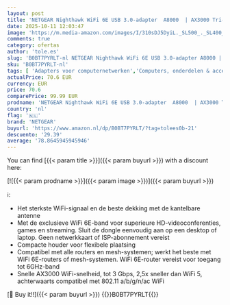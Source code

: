 ```yaml
---
layout: post
title: 'NETGEAR Nighthawk WiFi 6E USB 3.0-adapter  A8000  | AX3000 Tri-band draadloze Gigabit-snelheid  tot 3 Gbps  | Nieuwe 6 GHz-band | Voor Windows-pc'
date: 2025-10-11 12:03:47
image: 'https://m.media-amazon.com/images/I/310sDJ5DyiL._SL500_._SL400_.jpg'
comments: true
category: ofertas
author: 'tole.es'
slug: 'B0BT7PYRLT-nl NETGEAR Nighthawk WiFi 6E USB 3.0-adapter A8000 | AX3000...'
sku: 'B0BT7PYRLT-nl'
tags: [ 'Adapters voor computernetwerken','Computers, onderdelen & accessoires','Elektronica','Netwerkapparaten','USB-netwerkadapters','netgear','🇳🇱', ]
actualPrice: 70.6 EUR
currency: EUR
price: 70.6
comparePrice: 99.99 EUR
prodname: 'NETGEAR Nighthawk WiFi 6E USB 3.0-adapter  A8000  | AX3000 Tri-band draadloze Gigabit-snelheid  tot 3 Gbps  | Nieuwe 6 GHz-band | Voor Windows-pc'
country: 'nl'
flag: '🇳🇱'
brand: 'NETGEAR'
buyurl: 'https://www.amazon.nl/dp/B0BT7PYRLT/?tag=tolees0b-21'
descuento: '29.39'
average: '78.8645945945946'
---
```


You can find [{{< param title >}}]({{< param buyurl >}}) with a discount here:

[![{{< param prodname >}}]({{< param image >}})]({{< param buyurl >}})

ℹ️:

- Het sterkste WiFi-signaal en de beste dekking met de kantelbare antenne
- Met de exclusieve WiFi 6E-band voor superieure HD-videoconferenties, games en streaming. Sluit de dongle eenvoudig aan op een desktop of laptop. Geen netwerkkaart of ISP-abonnement vereist
- Compacte houder voor flexibele plaatsing
- Compatibel met alle routers en mesh-systemen; werkt het beste met WiFi 6E-routers of mesh-systemen. WiFi 6E-router vereist voor toegang tot 6GHz-band
- Snelle AX3000 WiFi-snelheid, tot 3 Gbps, 2,5x sneller dan WiFi 5, achterwaarts compatibel met 802.11 a/b/g/n/ac WiFi

[🛒 Buy it!!]({{< param buyurl >}})
{{<world>}}B0BT7PYRLT{{</world>}}
